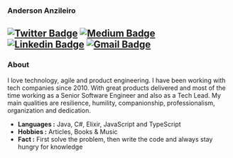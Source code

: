 ### Anderson Anzileiro
[![Twitter Badge](https://img.shields.io/badge/-Anderson_Anzileiro-1ca0f1?style=flat-square&logo=twitter&logoColor=white&link=https://twitter.com/anzileiro)](https://twitter.com/anzileiro) [![Medium Badge](https://img.shields.io/badge/-Anderson_Anzileiro-gray?style=flat-square&logo=medium&logoColor=white&link=https://medium.com/@anzileiro)](https://medium.com/@anzileiro) [![Linkedin Badge](https://img.shields.io/badge/-Anderson_Anzileiro-blue?style=flat-square&logo=Linkedin&logoColor=white&link=https://www.linkedin.com/in/anzileiro//)](https://www.linkedin.com/in/anzileiro/) [![Gmail Badge](https://img.shields.io/badge/-anderson.anzileiro@gmail.com-c14438?style=flat-square&logo=Gmail&logoColor=white&link=mailto:anderson.anzileiro@gmail.com)](mailto:anderson.anzileiro@gmail.com)
---------------------------------------------------------------------------------------------------------------------------------------------------------------------------------
### About

I love technology, agile and product engineering. I have been working with tech companies since 2010. With great products delivered and most of the time working as a Senior Software Engineer and also as a Tech Lead. My main qualities are resilience, humility, companionship, professionalism, organization and dedication.

-  **Languages :** Java, C#, Elixir, JavaScript and TypeScript
-  **Hobbies :** Articles, Books & Music
-  **Fact :** First solve the problem, then write the code and always stay hungry for knowledge

